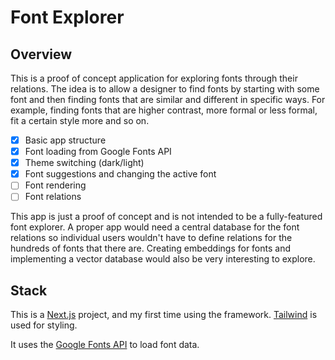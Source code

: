 # Font Explorer
## Overview

This is a proof of concept application for exploring fonts through their relations. The idea is to allow a designer to find fonts by starting with some font and then finding fonts that are similar and different in specific ways. For example, finding fonts that are higher contrast, more formal or less formal, fit a certain style more and so on. 

* [x] Basic app structure
* [x] Font loading from Google Fonts API
* [x] Theme switching (dark/light)
* [x] Font suggestions and changing the active font
* [ ] Font rendering
* [ ] Font relations

This app is just a proof of concept and is not intended to be a fully-featured font explorer. A proper app would need a central database for the font relations so individual users wouldn't have to define relations for the hundreds of fonts that there are. Creating embeddings for fonts and implementing a vector database would also be very interesting to explore. 



## Stack

This is a [Next.js](https://nextjs.org) project, and my first time using the framework. [Tailwind](https://tailwindcss.com/) is used for styling.

It uses the [Google Fonts API](https://developers.google.com/fonts/docs/developer_api) to load font data. 